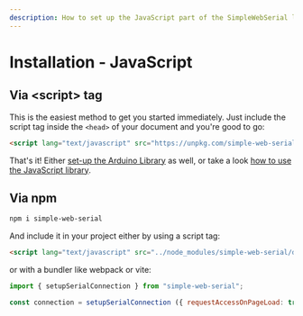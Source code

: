 ```yaml
---
description: How to set up the JavaScript part of the SimpleWebSerial library.
---
```


# Installation - JavaScript

## Via \<script> tag

This is the easiest method to get you started immediately. Just include the script tag inside the `<head>` of your document and you're good to go:

```html
<script lang="text/javascript" src="https://unpkg.com/simple-web-serial@latest/dist/simple-web-serial.min.js"></script>
```

That's it! Either [set-up the Arduino Library](arduino.md) as well, or take a look [how to use the JavaScript library](../usage/javascript.md).

## Via npm

```bash
npm i simple-web-serial
```

And include it in your project either by using a script tag:

```html
<script lang="text/javascript" src="../node_modules/simple-web-serial/dist/simple-serial.min.js">
```

or with a bundler like webpack or vite:

```javascript
import { setupSerialConnection } from "simple-web-serial";

const connection = setupSerialConnection ({ requestAccessOnPageLoad: true })
```
